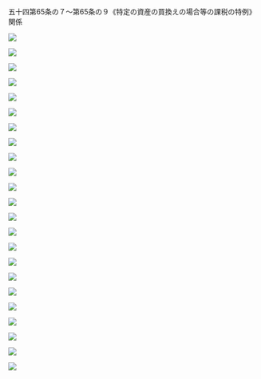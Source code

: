 五十四第65条の７～第65条の９《特定の資産の買換えの場合等の課税の特例》関係

![](https://www.nta.go.jp/tmp/53dcf2d0-834e-4609-a041-d3f1e996151f/images/0aef910b6af8648082f56e86af55624ff646aea26285823ff7f5dd3fa3fc6676.jpg)

![](https://www.nta.go.jp/tmp/53dcf2d0-834e-4609-a041-d3f1e996151f/images/b68212aac06b9d14386e3a7d4a3c01823db767666a9de24351e3ef80b1939388.jpg)

![](https://www.nta.go.jp/tmp/53dcf2d0-834e-4609-a041-d3f1e996151f/images/5c993ccc3961f36b8af13ac87d55f86f0355aaf785dffe03258dafb0c089b73e.jpg)

![](https://www.nta.go.jp/tmp/53dcf2d0-834e-4609-a041-d3f1e996151f/images/7c9cda0f62c8692c5e7527a90d7bb499073035651830a23364af27af3924c3a9.jpg)

![](https://www.nta.go.jp/tmp/53dcf2d0-834e-4609-a041-d3f1e996151f/images/19e3a7f6fdbfb36cf5008cdd73c612780f476355238c60be7f5868d4fff1c7b0.jpg)

![](https://www.nta.go.jp/tmp/53dcf2d0-834e-4609-a041-d3f1e996151f/images/d9eaa66406610183b82a74e84d95a35b24e436611ad51a0aed3c47f96dd29dda.jpg)

![](https://www.nta.go.jp/tmp/53dcf2d0-834e-4609-a041-d3f1e996151f/images/4ee9846db1371fd00318fd61f5f6c32e170a35a0d8e7eb2551d73f8204997097.jpg)

![](https://www.nta.go.jp/tmp/53dcf2d0-834e-4609-a041-d3f1e996151f/images/c572e8074a8338adeeaa718401256d923661e1d72c568e2ec57314168b22b06f.jpg)

![](https://www.nta.go.jp/tmp/53dcf2d0-834e-4609-a041-d3f1e996151f/images/599853dccb3e766bd0d54641a7eade8ba4df2c7461cb4f20e3cec00f53a6bd76.jpg)

![](https://www.nta.go.jp/tmp/53dcf2d0-834e-4609-a041-d3f1e996151f/images/34b32f844627ee7b5f81ef89fda209967ae9c3de1ec53726316a72eb1856f899.jpg)

![](https://www.nta.go.jp/tmp/53dcf2d0-834e-4609-a041-d3f1e996151f/images/2923cb3a3b0f1c7ffa8d35505814f0cbf6721a1633b18d983328b2fe39f464ba.jpg)

![](https://www.nta.go.jp/tmp/53dcf2d0-834e-4609-a041-d3f1e996151f/images/35cf3d57b7136b66a8321686653361dae493451ca9a9c562e479e2e5b9f5ce55.jpg)

![](https://www.nta.go.jp/tmp/53dcf2d0-834e-4609-a041-d3f1e996151f/images/cf17b69ffcbc7490c1f11ca9d8edf1af322a50681b5ed2fe43db7377b7283000.jpg)

![](https://www.nta.go.jp/tmp/53dcf2d0-834e-4609-a041-d3f1e996151f/images/0aec4e21acd85f6470955ea3c9c5486d6328a300cb284904ea66ea992fecb25e.jpg)

![](https://www.nta.go.jp/tmp/53dcf2d0-834e-4609-a041-d3f1e996151f/images/1936f420fad399cc06cfcf3ba242436eb30c02c97d17033ef0755b475a9b1c6f.jpg)

![](https://www.nta.go.jp/tmp/53dcf2d0-834e-4609-a041-d3f1e996151f/images/01f2f2994bc628fce03b809151c4f7e84bbf0d4fbf4d8ade76320a77dafbc6ad.jpg)

![](https://www.nta.go.jp/tmp/53dcf2d0-834e-4609-a041-d3f1e996151f/images/a22b8ea60104f04bc55db25fd6594707f9d9b758699e148c8b3f75a5f66af7da.jpg)

![](https://www.nta.go.jp/tmp/53dcf2d0-834e-4609-a041-d3f1e996151f/images/ed84a9e666c7f777be58564624f6c237630a169d8b6de220a79b69037a6dce1c.jpg)

![](https://www.nta.go.jp/tmp/53dcf2d0-834e-4609-a041-d3f1e996151f/images/0c03b7a1d20825776eeffe382bdf801635761329cbf6b89f773b89d9dede216f.jpg)

![](https://www.nta.go.jp/tmp/53dcf2d0-834e-4609-a041-d3f1e996151f/images/06f25715d84bd8e1f8b38ad8634ce47f6940ebdb813cdc6839d314e97ee47200.jpg)

![](https://www.nta.go.jp/tmp/53dcf2d0-834e-4609-a041-d3f1e996151f/images/4c1dc6d7488e17d69cb3ce6994fbe882dffe718290fd287b0c284e0e1b1d0c3f.jpg)

![](https://www.nta.go.jp/tmp/53dcf2d0-834e-4609-a041-d3f1e996151f/images/23e23a669f809f3c6a233f1cb10ca88cb65ea65905a54f5b4b606d6cc8b48946.jpg)

![](https://www.nta.go.jp/tmp/53dcf2d0-834e-4609-a041-d3f1e996151f/images/c6953bacaf420d8b6f29cc31882d9439d30edc127fdb3953db230827d03f5cda.jpg)